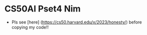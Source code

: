 # CS50AI Pset4 Nim

- Pls see [here] (https://cs50.harvard.edu/x/2023/honesty/) before copying my code!!

